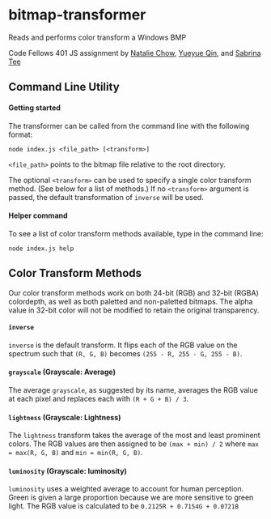 # bitmap-transformer
Reads and performs color transform a Windows BMP

Code Fellows 401 JS assignment by [Natalie Chow](https://github.com/xxnatc), [Yueyue Qin](https://github.com/Yueyue07), and [Sabrina Tee](https://github.com/sabbyt)

## Command Line Utility
#### Getting started
The transformer can be called from the command line with the following format:
```
node index.js <file_path> [<transform>]
```
`<file_path>` points to the bitmap file relative to the root directory.

The optional `<transform>` can be used to specify a single color transform method. (See below for a list of methods.) If no `<transform>` argument is passed, the default transformation of `inverse` will be used.

#### Helper command
To see a list of color transform methods available, type in the command line:
```
node index.js help
```

## Color Transform Methods
Our color transform methods work on both 24-bit (RGB) and 32-bit (RGBA) colordepth, as well as both paletted and non-paletted bitmaps. The alpha value in 32-bit color will not be modified to retain the original transparency.

#### `inverse`
`inverse` is the default transform. It flips each of the RGB value on the spectrum such that `(R, G, B)` becomes `(255 - R, 255 - G, 255 - B)`.

#### `grayscale` (Grayscale: Average)
The average `grayscale`, as suggested by its name, averages the RGB value at each pixel and replaces each with `(R + G + B) / 3`.

#### `lightness` (Grayscale: Lightness)
The `lightness` transform takes the average of the most and least prominent colors. The RGB values are then assigned to be `(max + min) / 2` where `max = max(R, G, B)` and `min = min(R, G, B)`.

#### `luminosity` (Grayscale: luminosity)
`luminosity` uses a weighted average to account for human perception. Green is given a large proportion because we are more sensitive to green light. The RGB value is calculated to be `0.2125R + 0.7154G + 0.0721B`
